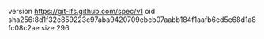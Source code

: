 version https://git-lfs.github.com/spec/v1
oid sha256:8d1f32c859223c97aba9420709ebcb07aabb184f1aafb6ed5e68d1a8fc08c2ae
size 296
